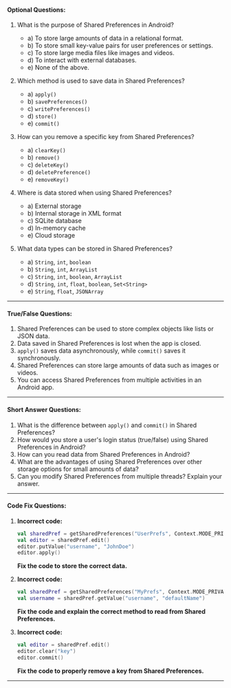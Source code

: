 #### **Optional Questions:**

1. What is the purpose of Shared Preferences in Android?

   - a) To store large amounts of data in a relational format.
   - b) To store small key-value pairs for user preferences or settings.
   - c) To store large media files like images and videos.
   - d) To interact with external databases.
   - e) None of the above.

2. Which method is used to save data in Shared Preferences?

   - a) `apply()`
   - b) `savePreferences()`
   - c) `writePreferences()`
   - d) `store()`
   - e) `commit()`

3. How can you remove a specific key from Shared Preferences?

   - a) `clearKey()`
   - b) `remove()`
   - c) `deleteKey()`
   - d) `deletePreference()`
   - e) `removeKey()`

4. Where is data stored when using Shared Preferences?

   - a) External storage
   - b) Internal storage in XML format
   - c) SQLite database
   - d) In-memory cache
   - e) Cloud storage

5. What data types can be stored in Shared Preferences?
   - a) `String`, `int`, `boolean`
   - b) `String`, `int`, `ArrayList`
   - c) `String`, `int`, `boolean`, `ArrayList`
   - d) `String`, `int`, `float`, `boolean`, `Set<String>`
   - e) `String`, `float`, `JSONArray`

---

#### **True/False Questions:**

1. Shared Preferences can be used to store complex objects like lists or JSON data.
2. Data saved in Shared Preferences is lost when the app is closed.
3. `apply()` saves data asynchronously, while `commit()` saves it synchronously.
4. Shared Preferences can store large amounts of data such as images or videos.
5. You can access Shared Preferences from multiple activities in an Android app.

---

#### **Short Answer Questions:**

1. What is the difference between `apply()` and `commit()` in Shared Preferences?
2. How would you store a user's login status (true/false) using Shared Preferences in Android?
3. How can you read data from Shared Preferences in Android?
4. What are the advantages of using Shared Preferences over other storage options for small amounts of data?
5. Can you modify Shared Preferences from multiple threads? Explain your answer.

---

#### **Code Fix Questions:**

1. **Incorrect code:**

   ```kotlin
   val sharedPref = getSharedPreferences("UserPrefs", Context.MODE_PRIVATE)
   val editor = sharedPref.edit()
   editor.putValue("username", "JohnDoe")
   editor.apply()
   ```

   **Fix the code to store the correct data.**

2. **Incorrect code:**

   ```kotlin
   val sharedPref = getSharedPreferences("MyPrefs", Context.MODE_PRIVATE)
   val username = sharedPref.getValue("username", "defaultName")
   ```

   **Fix the code and explain the correct method to read from Shared Preferences.**

3. **Incorrect code:**
   ```kotlin
   val editor = sharedPref.edit()
   editor.clear("key")
   editor.commit()
   ```
   **Fix the code to properly remove a key from Shared Preferences.**

---
